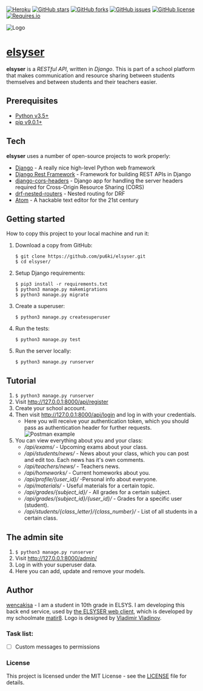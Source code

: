 [![Heroku](http://heroku-badge.herokuapp.com/?app=elsyser&style=flat&root=/static/default.png)](https://elsyser.herokuapp.com/api/register)
[![GitHub stars](https://img.shields.io/github/stars/pu6ki/elsyser.svg?style=flat-square)](https://github.com/pu6ki/elsyser/stargazers)
[![GitHub forks](https://img.shields.io/github/forks/pu6ki/elsyser.svg?style=flat-square)](https://github.com/pu6ki/elsyser/network)
[![GitHub issues](https://img.shields.io/github/issues/pu6ki/elsyser.svg?style=flat-square)](https://github.com/pu6ki/elsyser/issues)
[![GitHub license](https://img.shields.io/badge/license-MIT-blue.svg?style=flat-square)](https://raw.githubusercontent.com/pu6ki/elsyser/master/LICENSE)
[![Requires.io](https://img.shields.io/requires/github/pu6ki/elsyser.svg?style=flat-square)](https://raw.githubusercontent.com/pu6ki/elsyser/master/requirements.txt)

![Logo](https://raw.githubusercontent.com/pu6ki/elsyser/master/static/tues_building_with_logo.jpg)

# [elsyser](https://elsyser.herokuapp.com/api/register/)

**elsyser** is a *RESTful API*, written in *Django*. This is part of a school platform that makes communication and resource sharing between students themselves and between students and their teachers easier.

## Prerequisites

- [Python v3.5+](https://www.python.org/downloads/)
- [pip v9.0.1+](https://pypi.python.org/pypi/pip)

## Tech

**elsyser** uses a number of open-source projects to work properly:

* [Django](https://github.com/django/django) - A really nice high-level Python web framework
* [Django Rest Framework](https://github.com/tomchristie/django-rest-framework) - Framework for building REST APIs in Django
* [django-cors-headers](https://github.com/ottoyiu/django-cors-headers) - Django app for handling the server headers required for Cross-Origin Resource Sharing (CORS)
* [drf-nested-routers](https://github.com/alanjds/drf-nested-routers) - Nested routing for DRF
* [Atom](https://github.com/atom/atom) - A hackable text editor for the 21st century

## Getting started

How to copy this project to your local machine and run it:

1. Download a copy from GitHub:

    ```
    $ git clone https://github.com/pu6ki/elsyser.git
    $ cd elsyser/
    ```

2. Setup Django requirements:

    ```
    $ pip3 install -r requirements.txt
    $ python3 manage.py makemigrations
    $ python3 manage.py migrate
    ```

3. Create a superuser:

    ```
    $ python3 manage.py createsuperuser
    ```

4. Run the tests:

    ```
    $ python3 manage.py test
    ```

5. Run the server locally:

    ```
    $ python3 manage.py runserver
    ```

## Tutorial

1. `$ python3 manage.py runserver`
2. Visit http://127.0.0.1:8000/api/register
3. Create your school account.
4. Then visit http://127.0.0.1:8000/api/login and log in with your credentials.
    - Here you will receive your authentication token, which you should pass as authentication header for further requests.
    ![Postman example](https://raw.githubusercontent.com/pu6ki/elsyser/master/static/authorization-example.png)
5. You can view everything about you and your class:
    - */api/exams/* - Upcoming exams about your class.
    - */api/students/news/* - News about your class, which you can post and edit too. Each news has it's own comments.
    - */api/teachers/news/* - Teachers news.
    - */api/homeworks/* - Current homeworks about you.
    - */api/profile/{user_id}/* -Personal info about everyone.
    - */api/materials/* - Useful materials for a certain topic.
    - */api/grades/{subject_id}/* - All grades for a certain subject.
    - */api/grades/{subject_id}/{user_id}/* - Grades for a specific user (student).
    - */api/students/{class_letter}/{class_number}/* - List of all students in a certain class.

## The admin site

1. `$ python3 manage.py runserver`
2. Visit http://127.0.0.1:8000/admin/
3. Log in with your superuser data.
4. Here you can add, update and remove your models.

## Author

[wencakisa](https://github.com/wencakisa) - I am a student in 10th grade in ELSYS.
I am developing this back end service, used by [the ELSYSER web client](https://github.com/pu6ki/elsyser-web-client),
which is developed by my schoolmate [matir8](https://github.com/matir8).
Logo is designed by [Vladimir Vladinov](https://github.com/thehughmungus).

### Task list:

- [ ] Custom messages to permissions

### License

This project is licensed under the MIT License - see the [LICENSE](LICENSE) file for details.
